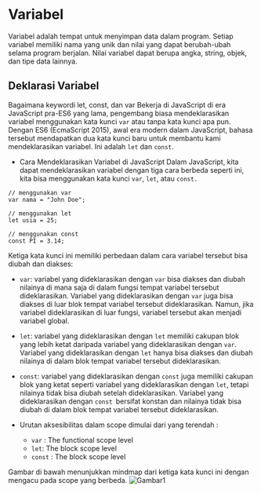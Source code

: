 # Variabel

Variabel adalah tempat untuk menyimpan data dalam program. Setiap variabel memiliki nama yang unik dan nilai yang dapat berubah-ubah selama program berjalan. Nilai variabel dapat berupa angka, string, objek, dan tipe data lainnya.

## Deklarasi Variabel

Bagaimana keywordi let, const, dan var Bekerja di JavaScript
di era JavaScript pra-ES6 yang lama, pengembang biasa mendeklarasikan variabel menggunakan kata kunci `var` atau tanpa kata kunci apa pun. 
Dengan ES6 (EcmaScript 2015), awal era modern dalam JavaScript, bahasa tersebut mendapatkan dua kata kunci baru untuk membantu kami mendeklarasikan variabel. Ini adalah `let` dan `const`.


- Cara Mendeklarasikan Variabel di JavaScript
Dalam JavaScript, kita dapat mendeklarasikan variabel dengan tiga cara berbeda seperti ini, kita bisa menggunakan kata kunci `var`, `let`, atau `const.`

```
// menggunakan var
var nama = "John Doe";

// menggunakan let
let usia = 25;

// menggunakan const
const PI = 3.14;
```

Ketiga kata kunci ini memiliki perbedaan dalam cara variabel tersebut bisa diubah dan diakses:

- `var`: variabel yang dideklarasikan dengan `var` bisa diakses dan diubah nilainya di mana saja di dalam fungsi tempat variabel tersebut dideklarasikan. Variabel yang dideklarasikan dengan `var` juga bisa diakses di luar blok tempat variabel tersebut dideklarasikan. Namun, jika variabel dideklarasikan di luar fungsi, variabel tersebut akan menjadi variabel global.

- `let`: variabel yang dideklarasikan dengan `let` memiliki cakupan blok yang lebih ketat daripada variabel yang dideklarasikan dengan `var`. Variabel yang dideklarasikan dengan `let` hanya bisa diakses dan diubah nilainya di dalam blok tempat variabel tersebut dideklarasikan.

- `const`: variabel yang dideklarasikan dengan `const` juga memiliki cakupan blok yang ketat seperti variabel yang dideklarasikan dengan `let`, tetapi nilainya tidak bisa diubah setelah dideklarasikan. Variabel yang dideklarasikan dengan `const `bersifat konstan dan nilainya tidak bisa diubah di dalam blok tempat variabel tersebut dideklarasikan.

- Urutan aksesibilitas dalam scope dimulai dari yang terendah :
    - `var` : The functional scope level
    - `let`: The block scope level
    - `const` : The block scope level

Gambar di bawah menunjukkan mindmap dari ketiga kata kunci ini dengan mengacu pada scope yang berbeda.
![Gambar1](/assets/images/gambar1.png)

